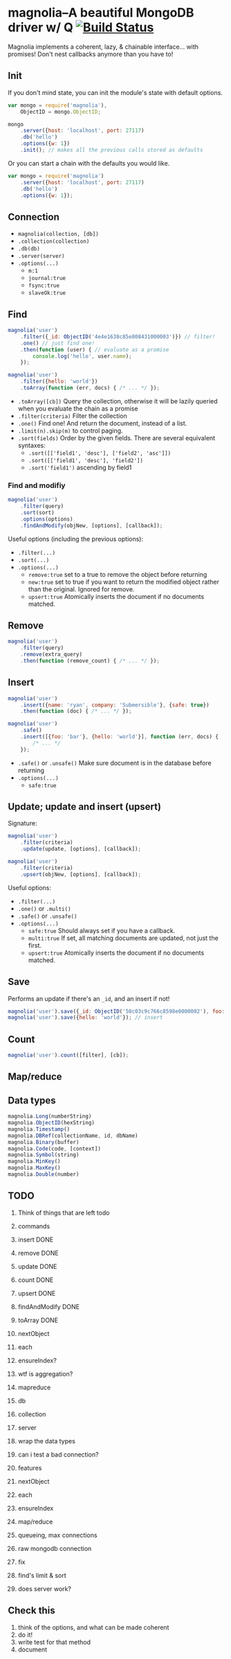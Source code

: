 # magnolia&ndash;A beautiful MongoDB driver w/ Q [![Build Status](https://secure.travis-ci.org/Submersible/node-magnolia.png?branch=master)](http://travis-ci.org/Submersible/node-magnolia)

Magnolia implements a coherent, lazy, & chainable interface... with promises!
Don't nest callbacks anymore than you have to!

## Init

If you don't mind state, you can init the module's state with default options.

```javascript
var mongo = require('magnolia'),
    ObjectID = mongo.ObjectID;

mongo
    .server({host: 'localhost', port: 27117)
    .db('hello')
    .options({w: 1})
    .init(); // makes all the previous calls stored as defaults
```

Or you can start a chain with the defaults you would like.

```javascript
var mongo = require('magnolia')
    .server({host: 'localhost', port: 27117)
    .db('hello')
    .options({w: 1});
```

## Connection

* `magnolia(collection, [db])`
* `.collection(collection)`
* `.db(db)`
* `.server(server)`
* `.options(...)`
  * `m:1`
  * `journal:true`
  * `fsync:true`
  * `slaveOk:true`

## Find

```javascript
magnolia('user')
    .filter({_id: ObjectID('4e4e1638c85e808431000003')}) // filter!
    .one() // just find one!
    .then(function (user) { // evaluate as a promise
        console.log('hello', user.name);
    });

magnolia('user')
    .filter({hello: 'world'})
    .toArray(function (err, docs) { /* ... */ });
```

* `.toArray([cb])` Query the collection, otherwise it will be lazily queried when you evaluate the chain as a promise
* `.filter(criteria)` Filter the collection
* `.one()` Find one!  And return the document, instead of a list.
* `.limit(n).skip(m)` to control paging.
* `.sort(fields)` Order by the given fields. There are several equivalent syntaxes:
  * `.sort([['field1', 'desc'], ['field2', 'asc']])`
  * `.sort([['field1', 'desc'], 'field2'])`
  * `.sort('field1')` ascending by field1

### Find and modifiy

```javascript
magnolia('user')
    .filter(query)
    .sort(sort)
    .options(options)
    .findAndModify(objNew, [options], [callback]);
```

Useful options (including the previous options):

* `.filter(...)`
* `.sort(...)`
* `.options(...)`
    * `remove:true` set to a true to remove the object before returning
    * `new:true` set to true if you want to return the modified object rather than the original. Ignored for remove.
    * `upsert:true` Atomically inserts the document if no documents matched.

## Remove

```javascript
magnolia('user')
    .filter(query)
    .remove(extra_query)
    .then(function (remove_count) { /* ... */ });
```

## Insert

```javascript
magnolia('user')
    .insert({name: 'ryan', company: 'Submersible'}, {safe: true})
    .then(function (doc) { /* ... */ });

magnolia('user')
    .safe()
    .insert([{foo: 'bar'}, {hello: 'world'}], function (err, docs) {
        /* ... */
    });
```

* `.safe()` or `.unsafe()` Make sure document is in the database before returning
* `.options(...)`
    * `safe:true`

## Update; update and insert (upsert)

Signature:

```javascript
magnolia('user')
    .filter(criteria)
    .update(update, [options], [callback]);
```

```javascript
magnolia('user')
    .filter(criteria)
    .upsert(objNew, [options], [callback]);
```

Useful options:

* `.filter(...)`
* `.one()` or `.multi()`
* `.safe()` or `.unsafe()`
* `.options(...)`
  * `safe:true` Should always set if you have a callback.
  * `multi:true` If set, all matching documents are updated, not just the first.
  * `upsert:true` Atomically inserts the document if no documents matched.

## Save

Performs an update if there's an `_id`, and an insert if not!

```javascript
magnolia('user').save({_id: ObjectID('50c03c9c766c8598e0000002'), foo: 'bar'}); // update
magnolia('user').save({hello: 'world'}); // insert
```

## Count

```javascript
magnolia('user').count([filter], [cb]);
```

## Map/reduce

## Data types

```javascript
magnolia.Long(numberString)
magnolia.ObjectID(hexString)
magnolia.Timestamp()
magnolia.DBRef(collectionName, id, dbName)
magnolia.Binary(buffer)
magnolia.Code(code, [context])
magnolia.Symbol(string)
magnolia.MinKey()
magnolia.MaxKey()
magnolia.Double(number)
```

## TODO

1. Think of things that are left todo
1. commands
  1. insert DONE
  1. remove DONE
  1. update DONE
  1. count DONE
  1. upsert DONE
  1. findAndModify DONE
  1. toArray DONE
  1. nextObject
  1. each
  1. ensureIndex?
1. wtf is aggregation?
  1. mapreduce
1. db
1. collection
1. server
1. wrap the data types
1. can i test a bad connection?

1. features
  1. nextObject
  1. each
  1. ensureIndex
  1. map/reduce
  1. queueing, max connections
  1. raw mongodb connection
1. fix
  1. find's limit & sort
  1. does server work?



## Check this

1. think of the options, and what can be made coherent
1. do it!
1. write test for that method
1. document
